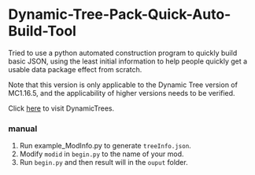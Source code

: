 # Dynamic-Tree-Pack-Quick-Auto-Build-Tool
 Tried to use a python automated construction program to quickly build basic JSON, using the least initial information to help people quickly get a usable data package effect from scratch. 

Note that this version is only applicable to the Dynamic Tree version of MC1.16.5, and the applicability of higher versions needs to be verified.

Click [here](https://github.com/DynamicTreesTeam/DynamicTrees) to visit DynamicTrees.

### manual

1. Run example_ModInfo.py to generate `treeInfo.json`.
2. Modify `modid` in `begin.py` to the name of your mod.
3. Run `begin.py` and then result will in the `ouput` folder.